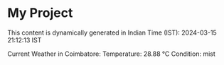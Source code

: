 # My Project

This content is dynamically generated in Indian Time (IST): 2024-03-15 21:12:13 IST


Current Weather in Coimbatore:
Temperature: 28.88 °C
Condition: mist
